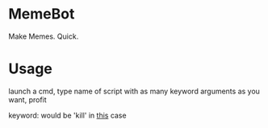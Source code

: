 # MemeBot

Make Memes. Quick.

# Usage
launch a cmd, type name of script with as many keyword arguments as you want, profit

keyword: would be 'kill' in <a href="https://www.reddit.com/r/dankmemes/comments/fzg5i0/high_iq_meme/?utm_medium=android_app&utm_source=share">this</a> case
